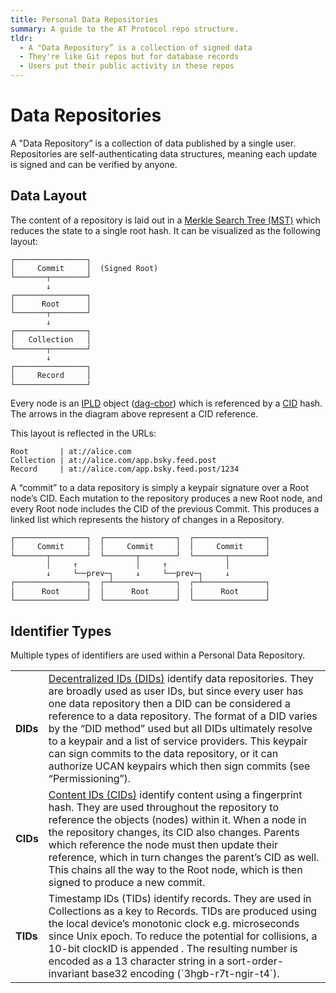 ```yaml
---
title: Personal Data Repositories
summary: A guide to the AT Protocol repo structure.
tldr:
  - A "Data Repository” is a collection of signed data
  - They're like Git repos but for database records
  - Users put their public activity in these repos
---
```


# Data Repositories

A "Data Repository” is a collection of data published by a single user. Repositories are self-authenticating data structures, meaning each update is signed and can be verified by anyone.

## Data Layout

The content of a repository is laid out in a [Merkle Search Tree (MST)](https://hal.inria.fr/hal-02303490/document) which reduces the state to a single root hash. It can be visualized as the following layout:

<pre style="line-height: 1.2;"><code>┌────────────────┐
│     Commit     │  (Signed Root)
└───────┬────────┘
        ↓
┌────────────────┐
│      Root      │
└───────┬────────┘
        ↓
┌────────────────┐
│   Collection   │
└───────┬────────┘
        ↓
┌────────────────┐
│     Record     │
└────────────────┘
</code></pre>

Every node is an [IPLD](https://ipld.io/) object ([dag-cbor](https://ipld.io/docs/codecs/known/dag-cbor/)) which is referenced by a [CID](https://github.com/multiformats/cid) hash. The arrows in the diagram above represent a CID reference.

This layout is reflected in the URLs:

<pre><code>Root       | at://alice.com
Collection | at://alice.com/app.bsky.feed.post
Record     | at://alice.com/app.bsky.feed.post/1234
</code></pre>

A “commit” to a data repository is simply a keypair signature over a Root node’s CID. Each mutation to the repository produces a new Root node, and every Root node includes the CID of the previous Commit. This produces a linked list which represents the history of changes in a Repository.

<pre style="line-height: 1.2;"><code>┌────────────────┐  ┌────────────────┐  ┌────────────────┐
│     Commit     │  │     Commit     │  │     Commit     │
└───────┬────────┘  └───────┬────────┘  └───────┬────────┘
        │     ↑             │     ↑             │
        ↓     └──prev─┐     ↓     └──prev─┐     ↓
┌────────────────┐  ┌─┴──────────────┐  ┌─┴──────────────┐
│      Root      │  │      Root      │  │      Root      │
└────────────────┘  └────────────────┘  └────────────────┘
</code></pre>

## Identifier Types

Multiple types of identifiers are used within a Personal Data Repository.

<table>
  <tr>
   <td><strong>DIDs</strong>
   </td>
   <td><a href="https://w3c.github.io/did-core/">Decentralized IDs (DIDs)</a> identify data repositories. They are broadly used as user IDs, but since every user has one data repository then a DID can be considered a reference to a data repository. The format of a DID varies by the “DID method” used but all DIDs ultimately resolve to a keypair and a list of service providers. This keypair can sign commits to the data repository, or it can authorize UCAN keypairs which then sign commits (see “Permissioning”).
   </td>
  </tr>
  <tr>
   <td><strong>CIDs</strong>
   </td>
   <td><a href="https://github.com/multiformats/cid">Content IDs (CIDs)</a> identify content using a fingerprint hash. They are used throughout the repository to reference the objects (nodes) within it. When a node in the repository changes, its CID also changes. Parents which reference the node must then update their reference, which in turn changes the parent’s CID as well. This chains all the way to the Root node, which is then signed to produce a new commit.
   </td>
  </tr>
  <tr>
   <td><strong>TIDs</strong>
   </td>
   <td>Timestamp IDs (TIDs) identify records. They are used in Collections as a key to Records. TIDs are produced using the local device’s monotonic clock e.g. microseconds since Unix epoch. To reduce the potential for collisions, a 10-bit clockID is appended . The resulting number is encoded as a 13 character string in a sort-order-invariant base32 encoding (`3hgb-r7t-ngir-t4`).
   </td>
  </tr>
</table>
